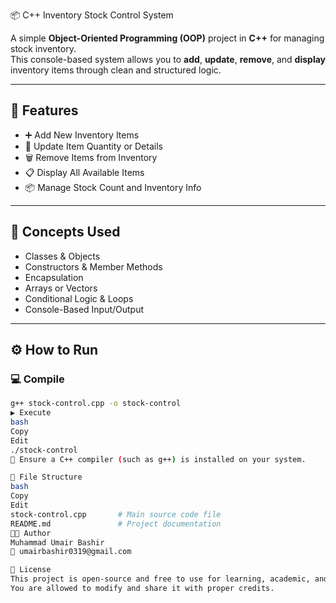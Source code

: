 📦 C++ Inventory Stock Control System

A simple **Object-Oriented Programming (OOP)** project in **C++** for managing stock inventory.  
This console-based system allows you to **add**, **update**, **remove**, and **display** inventory items through clean and structured logic.

---

## 📌 Features

- ➕ Add New Inventory Items  
- 🔁 Update Item Quantity or Details  
- 🗑️ Remove Items from Inventory  
- 📋 Display All Available Items  
- 📦 Manage Stock Count and Inventory Info

---

## 🧠 Concepts Used

- Classes & Objects  
- Constructors & Member Methods  
- Encapsulation  
- Arrays or Vectors  
- Conditional Logic & Loops  
- Console-Based Input/Output

---

## ⚙️ How to Run

### 💻 Compile
```bash
g++ stock-control.cpp -o stock-control
▶️ Execute
bash
Copy
Edit
./stock-control
📝 Ensure a C++ compiler (such as g++) is installed on your system.

📂 File Structure
bash
Copy
Edit
stock-control.cpp       # Main source code file
README.md               # Project documentation
👨‍💻 Author
Muhammad Umair Bashir
📧 umairbashir0319@gmail.com

🪪 License
This project is open-source and free to use for learning, academic, and personal use.
You are allowed to modify and share it with proper credits.
